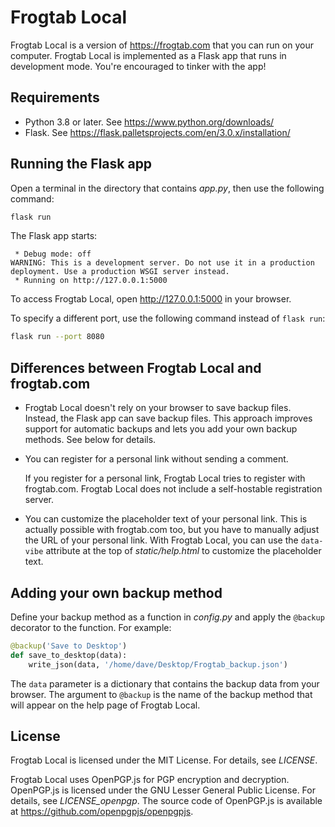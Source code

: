 # Frogtab Local

Frogtab Local is a version of https://frogtab.com that you can run on your computer.
Frogtab Local is implemented as a Flask app that runs in development mode.
You're encouraged to tinker with the app!

## Requirements

  - Python 3.8 or later. See https://www.python.org/downloads/
  - Flask. See https://flask.palletsprojects.com/en/3.0.x/installation/

## Running the Flask app

Open a terminal in the directory that contains *app.py*, then use the following command:
    
```sh
flask run
```

The Flask app starts:

```
 * Debug mode: off
WARNING: This is a development server. Do not use it in a production deployment. Use a production WSGI server instead.
 * Running on http://127.0.0.1:5000
```

To access Frogtab Local, open http://127.0.0.1:5000 in your browser.

To specify a different port, use the following command instead of `flask run`:

```sh
flask run --port 8080
```

## Differences between Frogtab Local and frogtab.com

  - Frogtab Local doesn't rely on your browser to save backup files.
    Instead, the Flask app can save backup files.
    This approach improves support for automatic backups and lets you add your own backup methods. See below for details.

  - You can register for a personal link without sending a comment.

    If you register for a personal link, Frogtab Local tries to register with frogtab.com.
    Frogtab Local does not include a self-hostable registration server.

  - You can customize the placeholder text of your personal link.
    This is actually possible with frogtab.com too, but you have to manually adjust the URL of your personal link.
    With Frogtab Local, you can use the `data-vibe` attribute at the top of *static/help.html* to customize the placeholder text.

## Adding your own backup method

Define your backup method as a function in *config.py* and apply the `@backup` decorator to the function. For example:

```py
@backup('Save to Desktop')
def save_to_desktop(data):
    write_json(data, '/home/dave/Desktop/Frogtab_backup.json')
```

The `data` parameter is a dictionary that contains the backup data from your browser.
The argument to `@backup` is the name of the backup method that will appear on the help page of Frogtab Local.

## License
Frogtab Local is licensed under the MIT License.
For details, see *LICENSE*.

Frogtab Local uses OpenPGP.js for PGP encryption and decryption.
OpenPGP.js is licensed under the GNU Lesser General Public License.
For details, see *LICENSE_openpgp*.
The source code of OpenPGP.js is available at https://github.com/openpgpjs/openpgpjs.